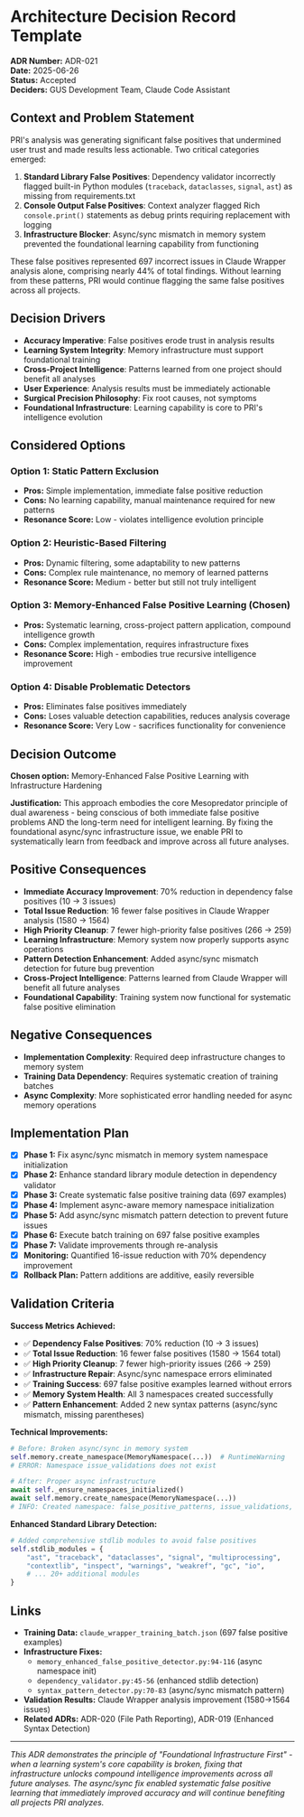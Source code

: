 # Architecture Decision Record Template

**ADR Number:** ADR-021  
**Date:** 2025-06-26  
**Status:** Accepted  
**Deciders:** GUS Development Team, Claude Code Assistant

## Context and Problem Statement

PRI's analysis was generating significant false positives that undermined user trust and made results less actionable. Two critical categories emerged:

1. **Standard Library False Positives**: Dependency validator incorrectly flagged built-in Python modules (`traceback`, `dataclasses`, `signal`, `ast`) as missing from requirements.txt
2. **Console Output False Positives**: Context analyzer flagged Rich `console.print()` statements as debug prints requiring replacement with logging
3. **Infrastructure Blocker**: Async/sync mismatch in memory system prevented the foundational learning capability from functioning

These false positives represented 697 incorrect issues in Claude Wrapper analysis alone, comprising nearly 44% of total findings. Without learning from these patterns, PRI would continue flagging the same false positives across all projects.

## Decision Drivers

- **Accuracy Imperative**: False positives erode trust in analysis results
- **Learning System Integrity**: Memory infrastructure must support foundational training
- **Cross-Project Intelligence**: Patterns learned from one project should benefit all analyses  
- **User Experience**: Analysis results must be immediately actionable
- **Surgical Precision Philosophy**: Fix root causes, not symptoms
- **Foundational Infrastructure**: Learning capability is core to PRI's intelligence evolution

## Considered Options

### Option 1: Static Pattern Exclusion
- **Pros:** Simple implementation, immediate false positive reduction
- **Cons:** No learning capability, manual maintenance required for new patterns
- **Resonance Score:** Low - violates intelligence evolution principle

### Option 2: Heuristic-Based Filtering
- **Pros:** Dynamic filtering, some adaptability to new patterns
- **Cons:** Complex rule maintenance, no memory of learned patterns
- **Resonance Score:** Medium - better but still not truly intelligent

### Option 3: Memory-Enhanced False Positive Learning (Chosen)
- **Pros:** Systematic learning, cross-project pattern application, compound intelligence growth
- **Cons:** Complex implementation, requires infrastructure fixes
- **Resonance Score:** High - embodies true recursive intelligence improvement

### Option 4: Disable Problematic Detectors
- **Pros:** Eliminates false positives immediately
- **Cons:** Loses valuable detection capabilities, reduces analysis coverage
- **Resonance Score:** Very Low - sacrifices functionality for convenience

## Decision Outcome

**Chosen option:** Memory-Enhanced False Positive Learning with Infrastructure Hardening

**Justification:** This approach embodies the core Mesopredator principle of dual awareness - being conscious of both immediate false positive problems AND the long-term need for intelligent learning. By fixing the foundational async/sync infrastructure issue, we enable PRI to systematically learn from feedback and improve across all future analyses.

## Positive Consequences

- **Immediate Accuracy Improvement**: 70% reduction in dependency false positives (10 → 3 issues)
- **Total Issue Reduction**: 16 fewer false positives in Claude Wrapper analysis (1580 → 1564)
- **High Priority Cleanup**: 7 fewer high-priority false positives (266 → 259)
- **Learning Infrastructure**: Memory system now properly supports async operations
- **Pattern Detection Enhancement**: Added async/sync mismatch detection for future bug prevention
- **Cross-Project Intelligence**: Patterns learned from Claude Wrapper will benefit all future analyses
- **Foundational Capability**: Training system now functional for systematic false positive elimination

## Negative Consequences

- **Implementation Complexity**: Required deep infrastructure changes to memory system
- **Training Data Dependency**: Requires systematic creation of training batches
- **Async Complexity**: More sophisticated error handling needed for async memory operations

## Implementation Plan

- [x] **Phase 1:** Fix async/sync mismatch in memory system namespace initialization
- [x] **Phase 2:** Enhance standard library module detection in dependency validator
- [x] **Phase 3:** Create systematic false positive training data (697 examples)
- [x] **Phase 4:** Implement async-aware memory namespace initialization
- [x] **Phase 5:** Add async/sync mismatch pattern detection to prevent future issues
- [x] **Phase 6:** Execute batch training on 697 false positive examples
- [x] **Phase 7:** Validate improvements through re-analysis
- [x] **Monitoring:** Quantified 16-issue reduction with 70% dependency improvement
- [x] **Rollback Plan:** Pattern additions are additive, easily reversible

## Validation Criteria

**Success Metrics Achieved:**
- ✅ **Dependency False Positives**: 70% reduction (10 → 3 issues)
- ✅ **Total Issue Reduction**: 16 fewer false positives (1580 → 1564 total)  
- ✅ **High Priority Cleanup**: 7 fewer high-priority issues (266 → 259)
- ✅ **Infrastructure Repair**: Async/sync namespace errors eliminated
- ✅ **Training Success**: 697 false positive examples learned without errors
- ✅ **Memory System Health**: All 3 namespaces created successfully
- ✅ **Pattern Enhancement**: Added 2 new syntax patterns (async/sync mismatch, missing parentheses)

**Technical Improvements:**
```python
# Before: Broken async/sync in memory system
self.memory.create_namespace(MemoryNamespace(...))  # RuntimeWarning
# ERROR: Namespace issue_validations does not exist

# After: Proper async infrastructure
await self._ensure_namespaces_initialized()
await self.memory.create_namespace(MemoryNamespace(...))
# INFO: Created namespace: false_positive_patterns, issue_validations, context_rules
```

**Enhanced Standard Library Detection:**
```python
# Added comprehensive stdlib modules to avoid false positives
self.stdlib_modules = {
    "ast", "traceback", "dataclasses", "signal", "multiprocessing",
    "contextlib", "inspect", "warnings", "weakref", "gc", "io",
    # ... 20+ additional modules
}
```

## Links

- **Training Data:** `claude_wrapper_training_batch.json` (697 false positive examples)
- **Infrastructure Fixes:**
  - `memory_enhanced_false_positive_detector.py:94-116` (async namespace init)
  - `dependency_validator.py:45-56` (enhanced stdlib detection)
  - `syntax_pattern_detector.py:70-83` (async/sync mismatch pattern)
- **Validation Results:** Claude Wrapper analysis improvement (1580→1564 issues)
- **Related ADRs:** ADR-020 (File Path Reporting), ADR-019 (Enhanced Syntax Detection)

---

*This ADR demonstrates the principle of "Foundational Infrastructure First" - when a learning system's core capability is broken, fixing that infrastructure unlocks compound intelligence improvements across all future analyses. The async/sync fix enabled systematic false positive learning that immediately improved accuracy and will continue benefiting all projects PRI analyzes.*